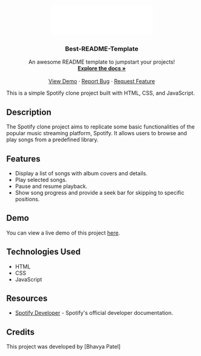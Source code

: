 <!-- PROJECT LOGO -->
<br />
<div align="center">
    <img src="logo.png" alt="Logo" height="80">
  

  <h3 align="center">Best-README-Template</h3>

  <p align="center">
    An awesome README template to jumpstart your projects!
    <br />
    <a href="https://github.com/othneildrew/Best-README-Template"><strong>Explore the docs »</strong></a>
    <br />
    <br />
    <a href="https://github.com/othneildrew/Best-README-Template">View Demo</a>
    ·
    <a href="https://github.com/othneildrew/Best-README-Template/issues">Report Bug</a>
    ·
    <a href="https://github.com/othneildrew/Best-README-Template/issues">Request Feature</a>
  </p>
</div>

This is a simple Spotify clone project built with HTML, CSS, and JavaScript.

## Description

The Spotify clone project aims to replicate some basic functionalities of the popular music streaming platform, Spotify. It allows users to browse and play songs from a predefined library.

## Features

- Display a list of songs with album covers and details.
- Play selected songs.
- Pause and resume playback.
- Show song progress and provide a seek bar for skipping to specific positions.

## Demo

You can view a live demo of this project [here](https://your-demo-link.com).

## Technologies Used

- HTML
- CSS
- JavaScript

## Resources

- [Spotify Developer](https://developer.spotify.com/) - Spotify's official developer documentation.

## Credits

This project was developed by [Bhavya Patel]

